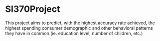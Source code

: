 # SI370Project
This project aims to predict, with the highest accuracy rate achieved, the highest spending consumer demographic and other behavioral patterns they have in common (ie. education level, number of children, etc.)
